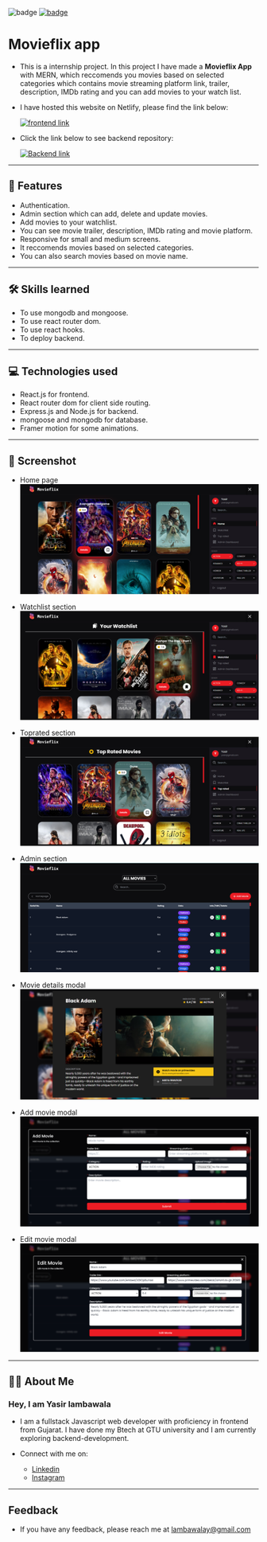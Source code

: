![badge](https://img.shields.io/badge/MADE%20WITH-MERN-blue)
[![badge](https://img.shields.io/badge/SEE%20DEMO%20-VISIT-green)](https://moviefilx.netlify.app/)

# Movieflix app

- This is a internship project. In this project I have made a **Movieflix App** with MERN, which reccomends you movies based on selected categories which contains movie streaming platform link, trailer, description, IMDb rating and you can add movies to your watch list.

- I have hosted this website on Netlify, please find the link below:

  [![frontend link](https://img.shields.io/badge/LINK%20OF-PROJECT-red)](https://moviefilx.netlify.app/)

- Click the link below to see backend repository:

  [![Backend link](https://img.shields.io/badge/BACKEND-green)](https://github.com/Yasir284/Movieflix_Internship_Project_Backend)

---

## 🚀 Features

- Authentication.
- Admin section which can add, delete and update movies.
- Add movies to your watchlist.
- You can see movie trailer, description, IMDb rating and movie platform.
- Responsive for small and medium screens.
- It reccomends movies based on selected categories.
- You can also search movies based on movie name.

---

## 🛠 Skills learned

- To use mongodb and mongoose.
- To use react router dom.
- To use react hooks.
- To deploy backend.

---

## 💻 Technologies used

- React.js for frontend.
- React router dom for client side routing.
- Express.js and Node.js for backend.
- mongoose and mongodb for database.
- Framer motion for some animations.

---

## 🎥 Screenshot

- Home page
  ![Homepage-image](./movieflix-screeshots/movieflix-homepage.png)

- Watchlist section
  ![Watchlist-image](./movieflix-screeshots/movieflix-watchlist.png)

- Toprated section
  ![Toprated-image](./movieflix-screeshots/movieflix-toprated.png)

- Admin section
  ![Adminsection-image](./movieflix-screeshots/movieflix-adminsection.png)

- Movie details modal
  ![Movie details modal-image](./movieflix-screeshots/movie-details.png)

- Add movie modal
  ![Add movie modal-image](./movieflix-screeshots/movieflix-addmovie.png)

- Edit movie modal
  ![Edit movie modal-image](./movieflix-screeshots/movieflix-editmovie.png)

---

## 👨‍💻 About Me

### Hey, I am Yasir lambawala

- I am a fullstack Javascript web developer with proficiency in frontend from Gujarat. I have done my Btech at GTU university and I am currently exploring backend-development.

- Connect with me on:
  - [Linkedin](https://www.linkedin.com/in/yasir-lambawala-2b216a1b9/)
  - [Instagram](https://www.instagram.com/web_dev_yasir/)

---

## Feedback

- If you have any feedback, please reach me at lambawalay@gmail.com
